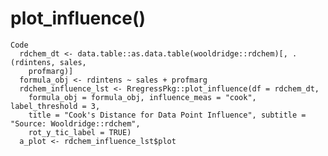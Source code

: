 # plot_influence()

    Code
      rdchem_dt <- data.table::as.data.table(wooldridge::rdchem)[, .(rdintens, sales,
        profmarg)]
      formula_obj <- rdintens ~ sales + profmarg
      rdchem_influence_lst <- RregressPkg::plot_influence(df = rdchem_dt,
        formula_obj = formula_obj, influence_meas = "cook", label_threshold = 3,
        title = "Cook's Distance for Data Point Influence", subtitle = "Source: Wooldridge::rdchem",
        rot_y_tic_label = TRUE)
      a_plot <- rdchem_influence_lst$plot


